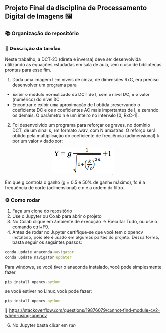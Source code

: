 ## Projeto Final da disciplina de Processamento Digital de Imagens 🖼

### 📚 Organização do repositório

### 📄 Descrição da tarefas
Neste trabalho, a DCT-2D (direta e inversa) deve ser desenvolvida utilizando as equações estudadas em sala de aula, sem o uso de bibliotecas prontas para esse fim. 
1. Dada uma imagem I em níveis de cinza, de dimensões RxC, era preciso desenvolver um programa para
- Exibir o módulo normalizado da DCT de I, sem o nível DC, e o valor (numérico) do nível DC
- Encontrar e exibir uma aproximação de I obtida preservando o coeficiente DC e os n coeficientes AC mais importantes de I, e zerando os demais. O parâmetro n é um inteiro no intervalo [0, RxC-1]. 
2. Foi desenvolvido um programa para reforçar os graves, no domínio DCT, de um sinal s, em formato .wav, com N amostras. O reforço será obtido pela multiplicação do coeficiente de frequência (adimensional) k por um valor y dado por:

<p align="center">
  <img src="resources/imgs/formula.PNG" alt="formula"/>
</p>

Em que g controla o ganho (g = 0.5 é 50% de ganho máximo), fc é a frequência de corte (adimensional) e n é a ordem do filtro.

### ⚙ Como rodar
1. Faça um clone do repositório
2. Use o Jupyter ou Colab para abrir o projeto
3. No Colab clique em Ambiente de execução -> Executar Tudo, ou use o comando ctrl+F9.
4. Antes de rodar no Jupyter certifique-se que você tem o opencv instalado, pois ele é usado em algumas partes do projeto. Dessa forma, basta seguir os seguintes passos:
~~~cmd
conda update anaconda-navigator  
conda update navigator-updater
~~~
Para windows, se você tiver o anaconda instalado, você pode simplesmente fazer

~~~cmd
pip install opencv-python
~~~
se você estiver no Linux, você pode fazer:

~~~cmd
pip install opencv-python
~~~

🔗 <https://stackoverflow.com/questions/19876079/cannot-find-module-cv2-when-using-opencv>

6. No Jupyter basta clicar em *run*
